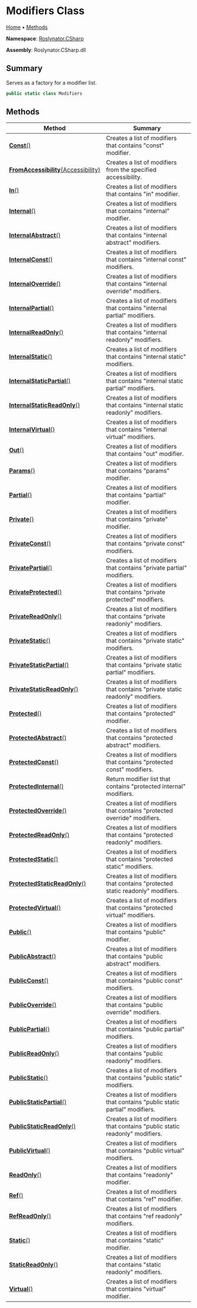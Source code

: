 # Modifiers Class

[Home](../../../README.md) &#x2022; [Methods](#methods)

**Namespace**: [Roslynator.CSharp](../README.md)

**Assembly**: Roslynator\.CSharp\.dll

## Summary

Serves as a factory for a modifier list\.

```csharp
public static class Modifiers
```

## Methods

| Method | Summary |
| ------ | ------- |
| [**Const**()](Const/README.md) | Creates a list of modifiers that contains "const" modifier\. |
| [**FromAccessibility**(Accessibility)](FromAccessibility/README.md) | Creates a list of modifiers from the specified accessibility\. |
| [**In**()](In/README.md) | Creates a list of modifiers that contains "in" modifier\. |
| [**Internal**()](Internal/README.md) | Creates a list of modifiers that contains "internal" modifier\. |
| [**InternalAbstract**()](InternalAbstract/README.md) | Creates a list of modifiers that contains "internal abstract" modifiers\. |
| [**InternalConst**()](InternalConst/README.md) | Creates a list of modifiers that contains "internal const" modifiers\. |
| [**InternalOverride**()](InternalOverride/README.md) | Creates a list of modifiers that contains "internal override" modifiers\. |
| [**InternalPartial**()](InternalPartial/README.md) | Creates a list of modifiers that contains "internal partial" modifiers\. |
| [**InternalReadOnly**()](InternalReadOnly/README.md) | Creates a list of modifiers that contains "internal readonly" modifiers\. |
| [**InternalStatic**()](InternalStatic/README.md) | Creates a list of modifiers that contains "internal static" modifiers\. |
| [**InternalStaticPartial**()](InternalStaticPartial/README.md) | Creates a list of modifiers that contains "internal static partial" modifiers\. |
| [**InternalStaticReadOnly**()](InternalStaticReadOnly/README.md) | Creates a list of modifiers that contains "internal static readonly" modifiers\. |
| [**InternalVirtual**()](InternalVirtual/README.md) | Creates a list of modifiers that contains "internal virtual" modifiers\. |
| [**Out**()](Out/README.md) | Creates a list of modifiers that contains "out" modifier\. |
| [**Params**()](Params/README.md) | Creates a list of modifiers that contains "params" modifier\. |
| [**Partial**()](Partial/README.md) | Creates a list of modifiers that contains "partial" modifier\. |
| [**Private**()](Private/README.md) | Creates a list of modifiers that contains "private" modifier\. |
| [**PrivateConst**()](PrivateConst/README.md) | Creates a list of modifiers that contains "private const" modifiers\. |
| [**PrivatePartial**()](PrivatePartial/README.md) | Creates a list of modifiers that contains "private partial" modifiers\. |
| [**PrivateProtected**()](PrivateProtected/README.md) | Creates a list of modifiers that contains "private protected" modifiers\. |
| [**PrivateReadOnly**()](PrivateReadOnly/README.md) | Creates a list of modifiers that contains "private readonly" modifiers\. |
| [**PrivateStatic**()](PrivateStatic/README.md) | Creates a list of modifiers that contains "private static" modifiers\. |
| [**PrivateStaticPartial**()](PrivateStaticPartial/README.md) | Creates a list of modifiers that contains "private static partial" modifiers\. |
| [**PrivateStaticReadOnly**()](PrivateStaticReadOnly/README.md) | Creates a list of modifiers that contains "private static readonly" modifiers\. |
| [**Protected**()](Protected/README.md) | Creates a list of modifiers that contains "protected" modifier\. |
| [**ProtectedAbstract**()](ProtectedAbstract/README.md) | Creates a list of modifiers that contains "protected abstract" modifiers\. |
| [**ProtectedConst**()](ProtectedConst/README.md) | Creates a list of modifiers that contains "protected const" modifiers\. |
| [**ProtectedInternal**()](ProtectedInternal/README.md) | Return modifier list that contains "protected internal" modifiers\. |
| [**ProtectedOverride**()](ProtectedOverride/README.md) | Creates a list of modifiers that contains "protected override" modifiers\. |
| [**ProtectedReadOnly**()](ProtectedReadOnly/README.md) | Creates a list of modifiers that contains "protected readonly" modifiers\. |
| [**ProtectedStatic**()](ProtectedStatic/README.md) | Creates a list of modifiers that contains "protected static" modifiers\. |
| [**ProtectedStaticReadOnly**()](ProtectedStaticReadOnly/README.md) | Creates a list of modifiers that contains "protected static readonly" modifiers\. |
| [**ProtectedVirtual**()](ProtectedVirtual/README.md) | Creates a list of modifiers that contains "protected virtual" modifiers\. |
| [**Public**()](Public/README.md) | Creates a list of modifiers that contains "public" modifier\. |
| [**PublicAbstract**()](PublicAbstract/README.md) | Creates a list of modifiers that contains "public abstract" modifiers\. |
| [**PublicConst**()](PublicConst/README.md) | Creates a list of modifiers that contains "public const" modifiers\. |
| [**PublicOverride**()](PublicOverride/README.md) | Creates a list of modifiers that contains "public override" modifiers\. |
| [**PublicPartial**()](PublicPartial/README.md) | Creates a list of modifiers that contains "public partial" modifiers\. |
| [**PublicReadOnly**()](PublicReadOnly/README.md) | Creates a list of modifiers that contains "public readonly" modifiers\. |
| [**PublicStatic**()](PublicStatic/README.md) | Creates a list of modifiers that contains "public static" modifiers\. |
| [**PublicStaticPartial**()](PublicStaticPartial/README.md) | Creates a list of modifiers that contains "public static partial" modifiers\. |
| [**PublicStaticReadOnly**()](PublicStaticReadOnly/README.md) | Creates a list of modifiers that contains "public static readonly" modifiers\. |
| [**PublicVirtual**()](PublicVirtual/README.md) | Creates a list of modifiers that contains "public virtual" modifiers\. |
| [**ReadOnly**()](ReadOnly/README.md) | Creates a list of modifiers that contains "readonly" modifier\. |
| [**Ref**()](Ref/README.md) | Creates a list of modifiers that contains "ref" modifier\. |
| [**RefReadOnly**()](RefReadOnly/README.md) | Creates a list of modifiers that contains "ref readonly" modifiers\. |
| [**Static**()](Static/README.md) | Creates a list of modifiers that contains "static" modifier\. |
| [**StaticReadOnly**()](StaticReadOnly/README.md) | Creates a list of modifiers that contains "static readonly" modifiers\. |
| [**Virtual**()](Virtual/README.md) | Creates a list of modifiers that contains "virtual" modifier\. |

